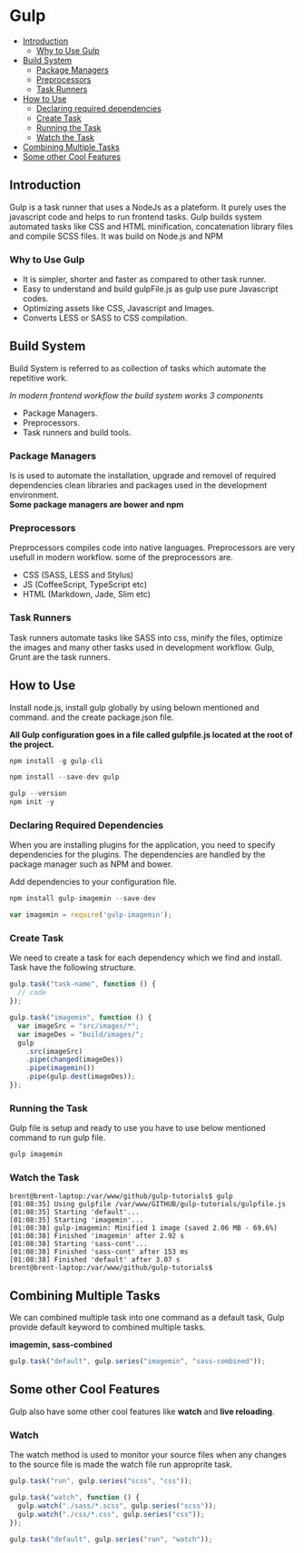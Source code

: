 # Gulp

- [Introduction](#introduction)
  - [Why to Use Gulp](#why-to-use-gulp)
- [Build System](#build-system)
  - [Package Managers](#package-managers)
  - [Preprocessors](#preprocessors)
  - [Task Runners](#task-runners)
- [How to Use](#how-to-use)
  - [Declaring required dependencies](#declaring-required-dependencies)
  - [Create Task](#create-task)
  - [Running the Task](#running-the-task)
  - [Watch the Task](#watch-the-task)
- [Combining Multiple Tasks](#combining-multiple-tasks)
- [Some other Cool Features](#some-other-cool-features)

## Introduction

Gulp is a task runner that uses a NodeJs as a plateform. It purely uses the javascript code and helps to run frontend tasks. Gulp builds system automated tasks like CSS and HTML minification, concatenation library files and compile SCSS files.
It was build on Node.js and NPM

### Why to Use Gulp

- It is simpler, shorter and faster as compared to other task runner.
- Easy to understand and build gulpFile.js as gulp use pure Javascript codes.
- Optimizing assets like CSS, Javascript and Images.
- Converts LESS or SASS to CSS compilation.

## Build System

Build System is referred to as collection of tasks which automate the repetitive work.

_In modern frontend workflow the build system works 3 components_

- Package Managers.
- Preprocessors.
- Task runners and build tools.

### Package Managers

Is is used to automate the installation, upgrade and removel of required dependencies clean libraries and packages used in the development environment.
<br />
**Some package managers are bower and npm**

### Preprocessors

Preprocessors compiles code into native languages. Preprocessors are very usefull in modern workflow. some of the preprocessors are.

- CSS (SASS, LESS and Stylus)
- JS (CoffeeScript, TypeScript etc)
- HTML (Markdown, Jade, Slim etc)

### Task Runners

Task runners automate tasks like SASS into css, minify the files, optimize the images and many other tasks used in development workflow. Gulp, Grunt are the task runners.

## How to Use

Install node.js, install gulp globally by using belown mentioned and command. and the create package.json file.

**All Gulp configuration goes in a file called gulpfile.js located at the root of the project.**

```javascript
npm install -g gulp-cli

npm install --save-dev gulp

gulp --version
npm init -y
```

### Declaring Required Dependencies

When you are installing plugins for the application, you need to specify dependencies for the plugins. The dependencies are handled by the package manager such as NPM and bower.

Add dependencies to your configuration file.

```javascript
npm install gulp-imagemin --save-dev

var imagemin = require('gulp-imagemin');
```

### Create Task

We need to create a task for each dependency which we find and install. Task have the following structure.

```javascript
gulp.task("task-name", function () {
  // code
});

gulp.task("imagemin", function () {
  var imageSrc = "src/images/*";
  var imageDes = "build/images/";
  gulp
    .src(imageSrc)
    .pipe(changed(imageDes))
    .pipe(imagemin())
    .pipe(gulp.dest(imageDes));
});
```

### Running the Task

Gulp file is setup and ready to use you have to use below mentioned command to run gulp file.

```javascript
gulp imagemin
```

### Watch the Task

```JS
brent@brent-laptop:/var/www/github/gulp-tutorials$ gulp
[01:08:35] Using gulpfile /var/www/GITHUB/gulp-tutorials/gulpfile.js
[01:08:35] Starting 'default'...
[01:08:35] Starting 'imagemin'...
[01:08:38] gulp-imagemin: Minified 1 image (saved 2.06 MB - 69.6%)
[01:08:38] Finished 'imagemin' after 2.92 s
[01:08:38] Starting 'sass-cont'...
[01:08:38] Finished 'sass-cont' after 153 ms
[01:08:38] Finished 'default' after 3.07 s
brent@brent-laptop:/var/www/github/gulp-tutorials$
```

## Combining Multiple Tasks

We can combined multiple task into one command as a default task, Gulp provide default keyword to combined multiple tasks.

**imagemin, sass-combined**

```javascript
gulp.task("default", gulp.series("imagemin", "sass-combined"));
```

## Some other Cool Features

Gulp also have some other cool features like **watch** and **live reloading**.

### Watch

The watch method is used to monitor your source files when any changes to the source file is made the watch file run approprite task.

```js
gulp.task("run", gulp.series("scss", "css"));

gulp.task("watch", function () {
  gulp.watch("./sass/*.scss", gulp.series("scss"));
  gulp.watch("./css/*.css", gulp.series("css"));
});

gulp.task("default", gulp.series("run", "watch"));
```
